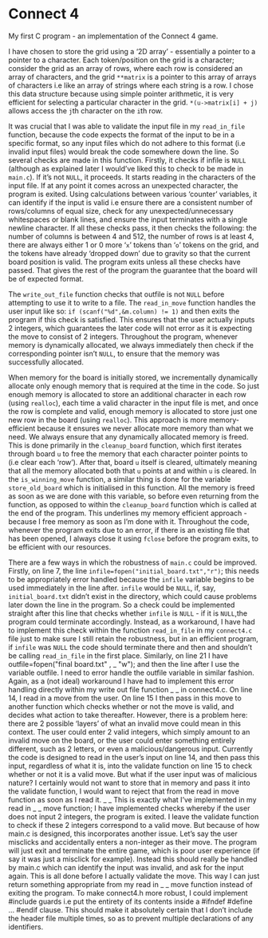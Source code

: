 # Connect 4
My first C program - an implementation of the Connect 4 game.

I have chosen to store the grid using a ‘2D array’ - essentially a pointer to a pointer to a character. Each token/position on the grid is a character; consider the grid as an array of rows, where each row is considered an array of characters, and the grid ```**matrix``` is a pointer to this array of arrays of characters i.e like an array of strings where each string is a row. I chose this data structure because using simple pointer arithmetic, it is very efficient for selecting a particular character in the grid. ```*(u->matrix[i] + j)``` allows access the ```j```th character on the ```i```th row.

It was crucial that I was able to validate the input file in my ```read_in_file``` function, because the code expects the format of the input to be in a specific format, so any input files which do not adhere to this format (i.e invalid input files) would break the code somewhere down the line. So several checks are made in this function. Firstly, it checks if infile is ```NULL``` (although as explained later I would’ve liked this to check to be made in ```main.c```). If it’s not ```NULL```, it proceeds. It starts reading in the characters of the input file. If at any point it comes across an unexpected character, the program is exited. Using calculations between various ‘counter’ variables, it can identify if the input is valid i.e ensure there are a consistent number of rows/columns of equal size, check for any unexpected/unnecessary whitespaces or blank lines, and ensure the input terminates with a single newline character. If all these checks pass, it then checks the following: the number of columns is between 4 and 512, the number of rows is at least 4, there are always either 1 or 0 more ‘```x```’ tokens than ‘```o```’ tokens on the grid, and the tokens have already ‘dropped down’ due to gravity so that the current board position is valid. The program exits unless all these checks have passed. That gives the rest of the program the guarantee that the board will be of expected format.

The ```write_out_file``` function checks that outfile is not ```NULL``` before attempting to use it to write to a file. The ```read_in_move``` function handles the user input like so: ```if (scanf("%d",&m.column) != 1)``` and then exits the program if this check is satisfied. This ensures that the user actually inputs 2 integers, which guarantees the later code will not error as it is expecting the
move to consist of 2 integers. Throughout the program, whenever memory is dynamically allocated, we always immediately then check if the corresponding pointer isn’t ```NULL```, to ensure that the memory was successfully allocated.

When memory for the board is initially stored, we incrementally dynamically allocate only enough memory that is required at the time in the code. So just enough memory is allocated to store an additional character in each row (using ```realloc```), each time a valid character in the input file is met, and once the row is complete and valid, enough memory is allocated to store just one new row in the board (using ```realloc```). This approach is more memory-efficient because it ensures we never allocate more memory than what we need. We always ensure that any dynamically allocated memory is freed. This is done primarily in the
```cleanup_board``` function, which first iterates through board ```u``` to free the memory that each character pointer points to (i.e clear each ‘row’). After that, board ```u``` itself is cleared, ultimately meaning that all the memory allocated both that ```u``` points at and within ```u``` is cleared. In the ```is_winning_move``` function, a similar thing is done for the variable ```store_old_board``` which is initialised in this function. All the memory is freed as soon as we are done with this variable, so before even returning from the function, as opposed to within the ```cleanup_board``` function which is called at the end of the program. This underlines my memory efficient approach - because I free memory as soon as I’m done with it. Throughout the code, whenever the program exits due to an error, if there is an existing file that has been opened, I always close it using ```fclose``` before the program exits, to be efficient with our resources.

There are a few ways in which the robustness of ```main.c``` could be improved. Firstly, on line 7, the line ```infile=fopen("initial_board.txt","r")```; this needs to be appropriately error handled because the ```infile``` variable begins to be used immediately in the line after. ```infile``` would be ```NULL```, if, say, ```initial_board.txt``` didn’t exist in the directory, which could cause problems later down the line in the program. So a check could be implemented straight after this line that checks whether ```infile``` is ```NULL``` - if it is ```NULL```,the program could terminate accordingly. Instead, as a workaround, I have had to implement this check within the function ```read_in_file``` in my ```connect4.c``` file just to make sure I still retain the robustness, but in an efficient program, if ```infile``` was ```NULL``` the code should terminate there and then and shouldn’t be calling ```read_in_file``` in the first place. Similarly, on line
21 I have outfile=fopen("final
board.txt"
,
_
"w"); and then the line after I use the variable
outfile. I need to error handle the outfile variable in similar fashion. Again, as a (not ideal)
workaround I have had to implement this error handling directly within my write
out
file function
_
_
in connect4.c.
On line 14, I read in a move from the user. On line 15 I then pass in this move to another
function which checks whether or not the move is valid, and decides what action to take
thereafter. However, there is a problem here: there are 2 possible ‘layers’ of what an invalid
move could mean in this context. The user could enter 2 valid integers, which simply amount to
an invalid move on the board, or the user could enter something entirely different, such as 2
letters, or even a malicious/dangerous input. Currently the code is designed to read in the user’s
input on line 14, and then pass this input, regardless of what it is, into the validate function on
line 15 to check whether or not it is a valid move. But what if the user input was of malicious
nature? I certainly would not want to store that in memory and pass it into the validate
function, I would want to reject that from the read
in
move function as soon as I read it.
_
_
This is exactly what I’ve implemented in my read
in
_
_
move function; I have implemented checks
whereby if the user does not input 2 integers, the program is exited. I leave the validate function
to check if these 2 integers correspond to a valid move. But because of how main.c is designed,
this incorporates another issue. Let’s say the user misclicks and accidentally enters a
non-integer as their move. The program will just exit and terminate the entire game, which is
poor user experience (if say it was just a misclick for example). Instead this should really be
handled by main.c which can identify the input was invalid, and ask for the input again. This is
all done before I actually validate the move. This way I can just return something appropriate
from my read
in
_
_
move function instead of exiting the program.
To make connect4.h more robust, I could implement #include guards i.e put the entirety of its
contents inside a #ifndef #define … #endif clause. This should make it absolutely certain that I
don’t include the header file multiple times, so as to prevent multiple declarations of any
identifiers.
